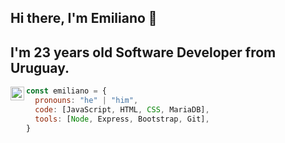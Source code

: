 ## Hi there, I'm Emiliano  👋

## I'm 23 years old Software Developer from Uruguay.

<a href="https://www.linkedin.com/in/emiliano-echeverría-55b732296">
  <img align="left" alt="Linkedin" width="22px" src="https://cdn.jsdelivr.net/npm/simple-icons@v3/icons/linkedin.svg" />
</a>

```javascript
const emiliano = {
  pronouns: "he" | "him",
  code: [JavaScript, HTML, CSS, MariaDB],
  tools: [Node, Express, Bootstrap, Git],
}
```
